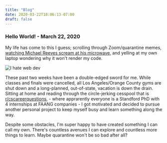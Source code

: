 ```yaml
---
title: "Blog"
date: 2020-03-22T18:06:13-07:00
draft: false
---
```


### Hello World! - March 22, 2020
My life has come to this I guess; scrolling through Zoom/quarantine memes, [watching Michael Reeves scream at his microwave](https://www.youtube.com/watch?v=pE39KdptM40&t), and yelling at my own laptop wondering why it won't render my code.

![](screaming.gif#thumbnail "I hate web dev")

These past two weeks have been a double-edged sword for me. While classes and finals were cancelled, all Los Angeles/Orange County gyms are shut down and a long-planned, out-of-state, vacation is down the drain. Sitting at home and reading through the circle-jerking cesspool that is [r/cscareerquestions](https://www.reddit.com/r/cscareerquestions), - where apprarently everyone is a Standford PhD with 4 internships at FAANG companies - I got motivated and decided to pursue another personal project to keep myself busy and learn something along the way. 

Despite some obstacles, I'm super happy to have created something I can call my own. There's countless avenues I can explore and countless more things to learn. Maybe quarantine won't be so bad after all?

